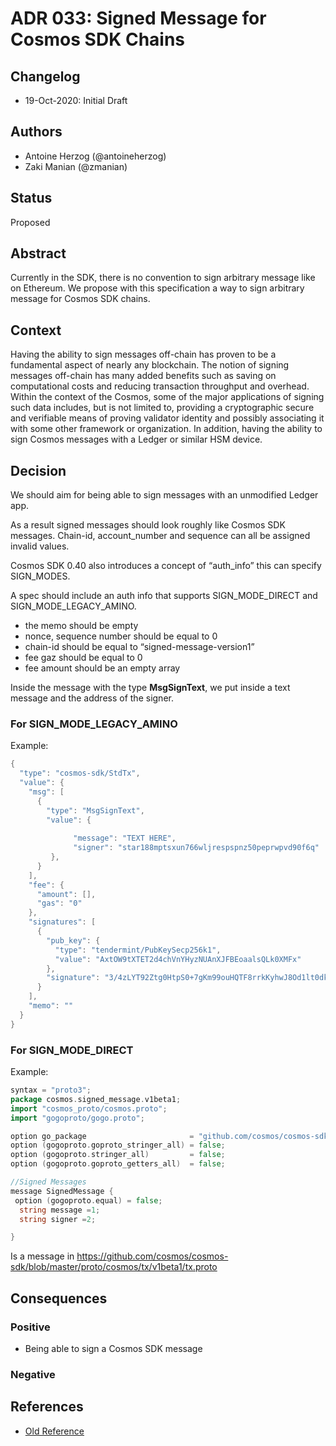 # ADR 033: Signed Message for Cosmos SDK Chains

## Changelog

- 19-Oct-2020: Initial Draft

## Authors

- Antoine Herzog (@antoineherzog)
- Zaki Manian (@zmanian)

## Status

Proposed

## Abstract

Currently in the SDK, there is no convention to sign arbitrary message like on Ethereum. We propose with this specification a way to sign arbitrary message for Cosmos SDK chains.

## Context

Having the ability to sign messages off-chain has proven to be a fundamental aspect of nearly any blockchain. The notion of signing messages off-chain has many added benefits such as saving on computational costs and reducing transaction throughput and overhead. Within the context of the Cosmos, some of the major applications of signing such data includes, but is not limited to, providing a cryptographic secure and verifiable means of proving validator identity and possibly associating it with some other framework or organization. In addition, having the ability to sign Cosmos messages with a Ledger or similar HSM device.

## Decision

We should aim for being able to sign messages with an unmodified Ledger app.

As a result signed messages should look roughly like Cosmos SDK messages. Chain-id, account_number and sequence can all be assigned invalid values.

Cosmos SDK 0.40 also introduces a concept of “auth_info” this can specify SIGN_MODES.

A spec should include an auth info that supports SIGN_MODE_DIRECT and SIGN_MODE_LEGACY_AMINO. 

- the memo should be empty
- nonce, sequence number should be equal to 0 
- chain-id should be equal to “signed-message-version1” 
- fee gaz should be equal to 0 
- fee amount should be an empty array 

Inside the message with the type **MsgSignText**,  we put inside a text message and the address of the signer.

### For SIGN_MODE_LEGACY_AMINO 



Example:
```go
{
  "type": "cosmos-sdk/StdTx",
  "value": {
    "msg": [
      {
        "type": "MsgSignText",
        "value": {
          
              "message": "TEXT HERE",
              "signer": "star188mptsxun766wljrespspnz50peprwpvd90f6q"
      	 },        
      }
    ],
    "fee": {
      "amount": [],
      "gas": "0"
    },
    "signatures": [
      {
        "pub_key": {
          "type": "tendermint/PubKeySecp256k1",
          "value": "AxtOW9tXTET2d4chVnYHyzNUAnXJFBEoaalsQLk0XMFx"
        },
        "signature": "3/4zLYT92Ztg0HtpS0+7gKm99ouHQTF8rrkKyhwJ8Od1lt0dkLPAtHtA6NkiItOjJIcSGzLlVWA2e9N/CqOEFw=="
      }
    ],
    "memo": ""
  }
}
```

### For SIGN_MODE_DIRECT

Example:
```go
syntax = "proto3";
package cosmos.signed_message.v1beta1;
import "cosmos_proto/cosmos.proto";
import "gogoproto/gogo.proto";

option go_package                       = "github.com/cosmos/cosmos-sdk/x/signmsg/types";
option (gogoproto.goproto_stringer_all) = false;
option (gogoproto.stringer_all)         = false;
option (gogoproto.goproto_getters_all)  = false;

//Signed Messages
message SignedMessage {
 option (gogoproto.equal) = false;
  string message =1;
  string signer =2;

}
```

Is a message in https://github.com/cosmos/cosmos-sdk/blob/master/proto/cosmos/tx/v1beta1/tx.proto


## Consequences

### Positive

* Being able to sign a Cosmos SDK message 

### Negative




## References
- [Old Reference](https://docs.cosmos.network/master/spec/_ics/ics-030-signed-messages.html)